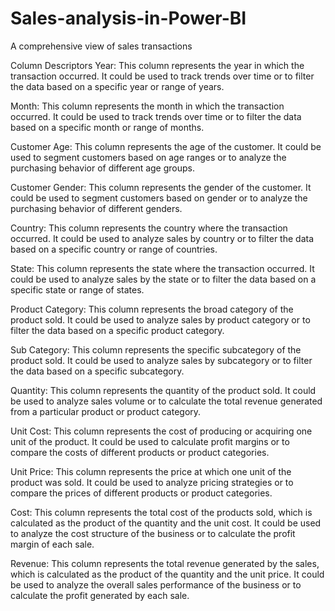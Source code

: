 # Sales-analysis-in-Power-BI
A comprehensive view of sales transactions

Column Descriptors
Year: This column represents the year in which the transaction occurred. It could be used to track trends over time or to filter the data based on a specific year or range of years.

Month: This column represents the month in which the transaction occurred. It could be used to track trends over time or to filter the data based on a specific month or range of months.

Customer Age: This column represents the age of the customer. It could be used to segment customers based on age ranges or to analyze the purchasing behavior of different age groups.

Customer Gender: This column represents the gender of the customer. It could be used to segment customers based on gender or to analyze the purchasing behavior of different genders.

Country: This column represents the country where the transaction occurred. It could be used to analyze sales by country or to filter the data based on a specific country or range of countries.

State: This column represents the state where the transaction occurred. It could be used to analyze sales by the state or to filter the data based on a specific state or range of states.

Product Category: This column represents the broad category of the product sold. It could be used to analyze sales by product category or to filter the data based on a specific product category.

Sub Category: This column represents the specific subcategory of the product sold. It could be used to analyze sales by subcategory or to filter the data based on a specific subcategory.

Quantity: This column represents the quantity of the product sold. It could be used to analyze sales volume or to calculate the total revenue generated from a particular product or product category.

Unit Cost: This column represents the cost of producing or acquiring one unit of the product. It could be used to calculate profit margins or to compare the costs of different products or product categories.

Unit Price: This column represents the price at which one unit of the product was sold. It could be used to analyze pricing strategies or to compare the prices of different products or product categories.

Cost: This column represents the total cost of the products sold, which is calculated as the product of the quantity and the unit cost. It could be used to analyze the cost structure of the business or to calculate the profit margin of each sale.

Revenue: This column represents the total revenue generated by the sales, which is calculated as the product of the quantity and the unit price. It could be used to analyze the overall sales performance of the business or to calculate the profit generated by each sale.

